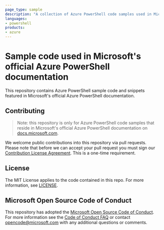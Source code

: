 ```yaml
---
page_type: sample
description: "A collection of Azure PowerShell code samples used in Microsoft's official Azure PowerShell Documentation."
languages:
- powershell
products:
- azure
---
```


# Sample code used in Microsoft's official Azure PowerShell documentation

This repository contains Azure PowerShell sample code and snippets featured in Microsoft's official
Azure PowerShell documentation.

## Contributing

> Note: this repository is only for Azure PowerShell code samples that reside in Microsoft's
> official Azure PowerShell documentation on [docs.microsoft.com](https://docs.microsoft.com/).

We welcome public contributions into this repository via pull requests. Please note that before we
can accept your pull request you must sign our
[Contribution License Agreement](https://cla.microsoft.com/). This is a one-time requirement.

## License

The MIT License applies to the code contained in this repo. For more information, see
[LICENSE](LICENSE).

## Microsoft Open Source Code of Conduct

This repository has adopted the
[Microsoft Open Source Code of Conduct](https://opensource.microsoft.com/codeofconduct/). For more
information see the [Code of Conduct FAQ](https://opensource.microsoft.com/codeofconduct/faq/) or
contact [opencode@microsoft.com](mailto:opencode@microsoft.com) with any additional questions or
comments.

